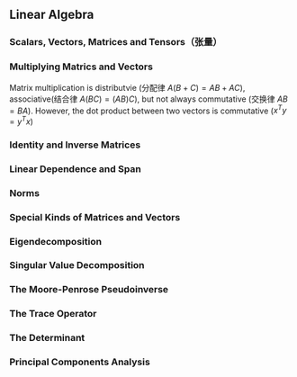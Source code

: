 ## Linear Algebra

### Scalars, Vectors, Matrices and Tensors（张量）

### Multiplying Matrics and Vectors

Matrix multiplication is distributvie (分配律 $A(B+C)=AB+AC$), associative(结合律 $A(BC) = (AB)C$), but not always commutative (交换律 $AB=BA$). However, the dot product between two vectors is commutative ($x^Ty=y^Tx$)

### Identity and Inverse Matrices

### Linear Dependence and Span

### Norms

### Special Kinds of Matrices and Vectors

### Eigendecomposition

### Singular Value Decomposition

### The Moore-Penrose Pseudoinverse

### The Trace Operator

### The Determinant

### Principal Components Analysis